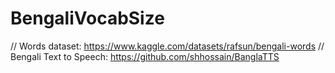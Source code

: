 # BengaliVocabSize
//
Words dataset: https://www.kaggle.com/datasets/rafsun/bengali-words
//
Bengali Text to Speech: https://github.com/shhossain/BanglaTTS
